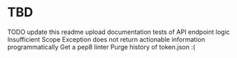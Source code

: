 # TBD

TODO
update this readme
upload documentation
tests of API endpoint logic
Insufficient Scope Exception does not return actionable information programmatically
Get a pep8 linter
Purge history of token.json :(
